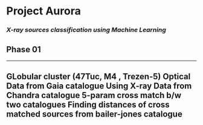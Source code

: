 # Project Aurora
### _X-ray sources classification using Machine Learning_
## Phase 01 
---
GLobular cluster (47Tuc, M4 , Trezen-5)
    Optical Data from Gaia catalogue
    Using 
    X-ray Data from Chandra catalogue
    5-param cross match b/w two catalogues
    Finding distances of cross matched sources from bailer-jones catalogue
---
